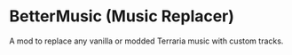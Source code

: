 # BetterMusic (Music Replacer)
A mod to replace any vanilla or modded Terraria music with custom tracks.
